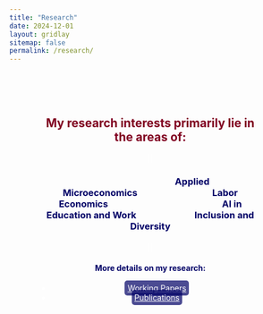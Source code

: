 ```yaml
---
title: "Research"
date: 2024-12-01
layout: gridlay
sitemap: false
permalink: /research/
---
```


<div style="background-image: url('/assets/images/DMSB1.jpg'); background-size: cover; background-position: center; padding: 50px; color: white; text-align: center;">

  <h2><span style="color: #800020;"><strong>My research interests primarily lie in the areas of:</strong></span></h2>
||

  <h3 style="color: #000066; margin-bottom: 20px;">
  <span style="margin-right: 130px; margin-left: 150px;"><strong>Applied Microeconomics</strong></span> 
  <span style="margin-right: 200px;"><strong>Labor Economics</strong></span> 
  <span style="margin-right: 100px;"><strong>AI in Education and Work</strong></span>
  <span><strong>Inclusion and Diversity</strong></span>
</h3>
  
  ||

  <h4><span style="color: #000066;"><strong>More details on my research:</strong></span></h4>
  <ul>
    <li><a href="/research/working/" style="color: white; background-color: rgba(0, 0, 102, 0.7); padding: 5px; border-radius: 5px;">Working Papers</a></li>
    <li><a href="/research/published/" style="color: white; background-color: rgba(0, 0, 102, 0.7); padding: 5px; border-radius: 5px;">Publications</a></li>
  </ul>

</div>
